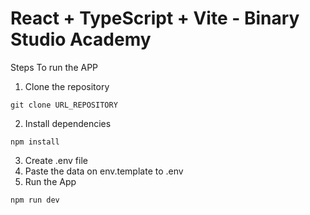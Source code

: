 # React + TypeScript + Vite - Binary Studio Academy

Steps To run the APP


1. Clone the repository
```
git clone URL_REPOSITORY
```
2. Install dependencies
```
npm install
```
3. Create .env file
4. Paste the data on env.template to .env
5. Run the App
```
npm run dev
```


